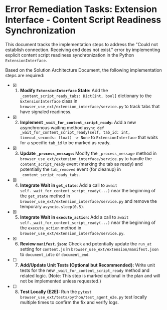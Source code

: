 # Error Remediation Tasks: Extension Interface - Content Script Readiness Synchronization

This document tracks the implementation steps to address the "Could not establish connection. Receiving end does not exist." error by implementing explicit content script readiness synchronization in the Python `ExtensionInterface`.

Based on the Solution Architecture Document, the following implementation steps are required:

- [x] 1. **Modify `ExtensionInterface` State:** Add the `_content_script_ready_tabs: Dict[int, bool]` dictionary to the `ExtensionInterface` class in `browser_use_ext/extension_interface/service.py` to track tabs that have signaled readiness.
- [x] 2. **Implement `_wait_for_content_script_ready`:** Add a new asynchronous waiting method `async def _wait_for_content_script_ready(self, tab_id: int, timeout_seconds: float) -> None` to `ExtensionInterface` that waits for a specific `tab_id` to be marked as ready.
- [x] 3. **Update `_process_message`:** Modify the `_process_message` method in `browser_use_ext/extension_interface/service.py` to handle the `content_script_ready` event (marking the tab as ready) and potentially the `tab_removed` event (for cleanup) in `_content_script_ready_tabs`.
- [x] 4. **Integrate Wait in `get_state`:** Add a call to `await self._wait_for_content_script_ready(...)` near the beginning of the `get_state` method in `browser_use_ext/extension_interface/service.py` and remove the temporary `asyncio.sleep(0.5)`.
- [x] 5. **Integrate Wait in `execute_action`:** Add a call to `await self._wait_for_content_script_ready(...)` near the beginning of the `execute_action` method in `browser_use_ext/extension_interface/service.py`.
- [x] 6. **Review `manifest.json`:** Check and potentially update the `run_at` setting for `content.js` in `browser_use_ext/extension/manifest.json` to `document_idle` or `document_end`.
- [ ] 7. **Add/Update Unit Tests (Optional but Recommended):** Write unit tests for the new `_wait_for_content_script_ready` method and related logic. (Note: This step is marked optional in the plan and will not be implemented unless requested.)
- [ ] 8. **Test Locally (E2E):** Run the `pytest browser_use_ext/tests/python/test_agent_e2e.py` test locally multiple times to confirm the fix and verify logs. 